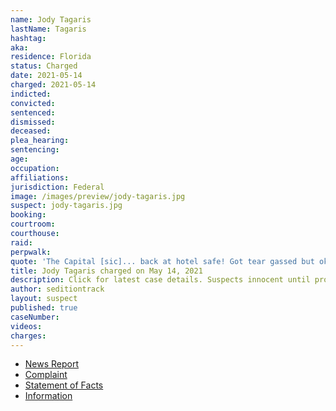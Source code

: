 ```yaml
---
name: Jody Tagaris
lastName: Tagaris
hashtag:
aka:
residence: Florida
status: Charged
date: 2021-05-14
charged: 2021-05-14
indicted:
convicted:
sentenced:
dismissed:
deceased:
plea_hearing:
sentencing:
age:
occupation:
affiliations:
jurisdiction: Federal
image: /images/preview/jody-tagaris.jpg
suspect: jody-tagaris.jpg
booking:
courtroom:
courthouse:
raid:
perpwalk:
quote: 'The Capital [sic]... back at hotel safe! Got tear gassed but okay!'
title: Jody Tagaris charged on May 14, 2021
description: Click for latest case details. Suspects innocent until proven guilty.
author: seditiontrack
layout: suspect
published: true
caseNumber:
videos:
charges:
---
```

- [News Report](https://lawandcrime.com/u-s-capitol-siege/got-tear-gassed-but-okay-woman-charged-with-entering-u-s-capitol-building-through-broken-window-during-siege/)
- [Complaint](https://extremism.gwu.edu/sites/g/files/zaxdzs2191/f/Jody%20Lynn%20Tagaris%20Criminal%20Complaint.pdf)
- [Statement of Facts](https://extremism.gwu.edu/sites/g/files/zaxdzs2191/f/Jody%20Lynn%20Tagaris%20Criminal%20Complaint.pdf)
- [Information](https://extremism.gwu.edu/sites/g/files/zaxdzs2191/f/Jody%20Lynn%20Tagaris%20Information.pdf)
